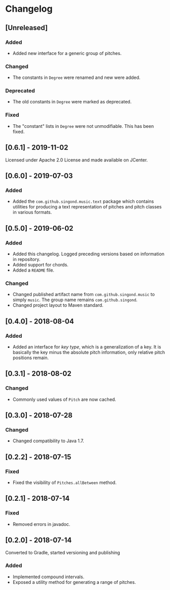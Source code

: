 Changelog
=========

[Unreleased]
------------
### Added
- Added new interface for a generic group of pitches.
### Changed
- The constants in `Degree` were renamed and new were added.
### Deprecated
- The old constants in `Degree` were marked as deprecated.
### Fixed
- The "constant" lists in `Degree` were not unmodifiable. This has been fixed.

[0.6.1] - 2019-11-02
--------------------
Licensed under Apache 2.0 License and made available on JCenter.

[0.6.0] - 2019-07-03
--------------------
### Added
- Added the `com.github.singond.music.text` package which contains utilities
  for producing a text representation of pitches and pitch classes in various
  formats.

[0.5.0] - 2019-06-02
--------------------
### Added
- Added this changelog. Logged preceding versions based on information
  in repository.
- Added support for chords.
- Added a `README` file.

### Changed
- Changed published artifact name from `com.github.singond.music` to simply
  `music`. The group name remains `com.github.singond`.
- Changed project layout to Maven standard.

[0.4.0] - 2018-08-04
--------------------
### Added
- Added an interface for _key type_, which is a generalization of a key.
  It is basically the key minus the absolute pitch information, only relative
  pitch positions remain.

[0.3.1] - 2018-08-02
--------------------
### Changed
- Commonly used values of `Pitch` are now cached.

[0.3.0] - 2018-07-28
--------------------
### Changed
- Changed compatibility to Java 1.7.

[0.2.2] - 2018-07-15
--------------------
### Fixed
- Fixed the visibility of `Pitches.allBetween` method.

[0.2.1] - 2018-07-14
--------------------
### Fixed
- Removed errors in javadoc.

[0.2.0] - 2018-07-14
--------------------
Converted to Gradle, started versioning and publishing
### Added
- Implemented compound intervals.
- Exposed a utility method for generating a range of pitches.